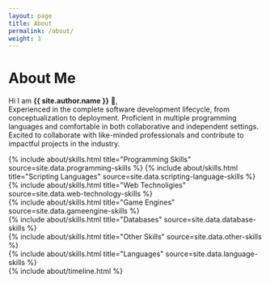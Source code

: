 ```yaml
---
layout: page
title: About
permalink: /about/
weight: 3
---
```


# **About Me**

Hi I am **{{ site.author.name }}** :wave:,<br>
Experienced in the complete software development lifecycle, from conceptualization to deployment. Proficient in multiple programming languages and comfortable in both collaborative and independent settings. Excited to collaborate with like-minded professionals and contribute to impactful projects in the industry.

<div class="row">
{% include about/skills.html title="Programming Skills" source=site.data.programming-skills %}
{% include about/skills.html title="Scripting Languages" source=site.data.scripting-language-skills %}
{% include about/skills.html title="Web Technoligies" source=site.data.web-technology-skills %}
</div>

<div class="row">
    {% include about/skills.html title="Game Engines" source=site.data.gameengine-skills %}
</div>

<div class="row">
    {% include about/skills.html title="Databases" source=site.data.database-skills %}
</div>

<div class="row">
{% include about/skills.html title="Other Skills" source=site.data.other-skills %}
</div>

<div class="row">
{% include about/skills.html title="Languages" source=site.data.language-skills %}
</div>

<div class="row">
{% include about/timeline.html %}
</div>